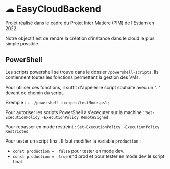 # ☁ EasyCloudBackend

Projet réalisé dans le cadre du Projet Inter Matière (PIM) de l'Estiam en 2022.

Notre objectif est de rendre la création d'instance dans le cloud le plus simple possible.


## PowerShell
Les scripts powershell se trouve dans le dossier ```/powershell-scripts```.
Ils contiennent toutes les fonctions permettant la gestion des VMs.

Pour utiliser ces fonctions, il suffit d'appeler le script souhaité avec un ". " devant de chemin du script.

Exemple : ```. ./powershell-scripts/testMode.ps1;```

Pour autoriser les scripts PowerShell à s'exécuter sur la machine :
```Set-ExecutionPolicy -ExecutionPolicy RemoteSigned```

Pour repasser en mode restreint :
```Set-ExecutionPolicy -ExecutionPolicy Restricted```

Pour tester un script final. Il faut modifier la variable ```production``` :
- ```const production =  false``` pour tester en mode dev.
- ```const production =  true``` end prod et pour tester en mode dev le script final.